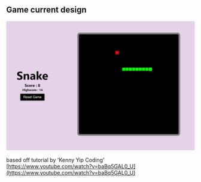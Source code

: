## Game current design

![snake game image](./images/snake%20game.PNG)



based off tutorial by 'Kenny Yip Coding'   
[https://www.youtube.com/watch?v=baBq5GAL0_U](https://www.youtube.com/watch?v=baBq5GAL0_U)
